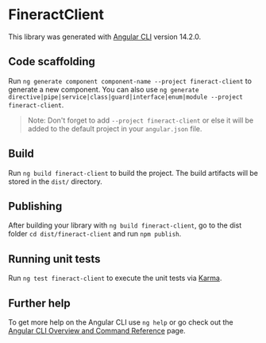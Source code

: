 # FineractClient

This library was generated with [Angular CLI](https://github.com/angular/angular-cli) version 14.2.0.

## Code scaffolding

Run `ng generate component component-name --project fineract-client` to generate a new component. You can also use `ng generate directive|pipe|service|class|guard|interface|enum|module --project fineract-client`.
> Note: Don't forget to add `--project fineract-client` or else it will be added to the default project in your `angular.json` file. 

## Build

Run `ng build fineract-client` to build the project. The build artifacts will be stored in the `dist/` directory.

## Publishing

After building your library with `ng build fineract-client`, go to the dist folder `cd dist/fineract-client` and run `npm publish`.

## Running unit tests

Run `ng test fineract-client` to execute the unit tests via [Karma](https://karma-runner.github.io).

## Further help

To get more help on the Angular CLI use `ng help` or go check out the [Angular CLI Overview and Command Reference](https://angular.io/cli) page.
